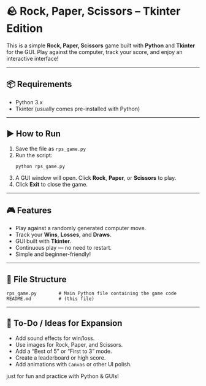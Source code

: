 
# 🪨 Rock, Paper, Scissors – Tkinter Edition

This is a simple **Rock, Paper, Scissors** game built with **Python** and **Tkinter** for the GUI. Play against the computer, track your score, and enjoy an interactive interface!

---

## 📦 Requirements

- Python 3.x
- Tkinter (usually comes pre-installed with Python)

---

## ▶️ How to Run

1. Save the file as `rps_game.py`
2. Run the script:
   ```bash
   python rps_game.py
   ```
3. A GUI window will open. Click **Rock**, **Paper**, or **Scissors** to play.
4. Click **Exit** to close the game.

---

## 🎮 Features

- Play against a randomly generated computer move.
- Track your **Wins**, **Losses**, and **Draws**.
- GUI built with **Tkinter**.
- Continuous play — no need to restart.
- Simple and beginner-friendly!

---

## 📌 File Structure

```
rps_game.py        # Main Python file containing the game code
README.md          # (this file)
```

---

## 🚀 To-Do / Ideas for Expansion

- Add sound effects for win/loss.
- Use images for Rock, Paper, and Scissors.
- Add a “Best of 5” or “First to 3” mode.
- Create a leaderboard or high score.
- Add animations with `Canvas` or other UI polish.

just for fun and practice with Python & GUIs!

